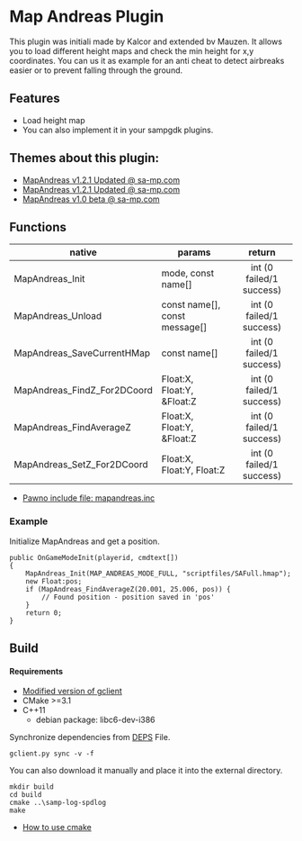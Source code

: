 # Map Andreas Plugin  #
This plugin was initiali made by Kalcor and extended bv Mauzen.
It allows you to load different height maps and check the min height for x,y coordinates.
You can us it as example for an anti cheat to detect airbreaks easier or to prevent falling through the ground.

## Features
- Load height map
- You can also implement it in your sampgdk plugins.

## Themes about this plugin:
- [MapAndreas v1.2.1 Updated @ sa-mp.com](http://forum.sa-mp.com/showthread.php?t=275492)
- [MapAndreas v1.2.1 Updated @ sa-mp.com](http://forum.sa-mp.com/showpost.php?p=3130004&postcount=153)
- [MapAndreas v1.0 beta @ sa-mp.com](http://forum.sa-mp.com/showthread.php?t=120013)

## Functions
|native|params|return|
|-------|-------|:-----:|
|MapAndreas_Init|mode, const name[]|int (0 failed/1 success)|
|MapAndreas_Unload|const name[], const message[]|int (0 failed/1 success)|
|MapAndreas_SaveCurrentHMap|const name[]|int (0 failed/1 success)|
|MapAndreas_FindZ_For2DCoord|Float:X, Float:Y, &Float:Z|int (0 failed/1 success)|
|MapAndreas_FindAverageZ|Float:X, Float:Y, &Float:Z|int (0 failed/1 success)|
|MapAndreas_SetZ_For2DCoord|Float:X, Float:Y, Float:Z|int (0 failed/1 success)|

- [Pawno include file: mapandreas.inc](include/mapandreas.inc)

### Example
Initialize MapAndreas and get a position.

    public OnGameModeInit(playerid, cmdtext[])
    {
        MapAndreas_Init(MAP_ANDREAS_MODE_FULL, "scriptfiles/SAFull.hmap");
        new Float:pos;
        if (MapAndreas_FindAverageZ(20.001, 25.006, pos)) {
            // Found position - position saved in 'pos'
        }
        return 0;
    }
    
    
## Build
#### Requirements
- [Modified version of gclient](https://github.com/timniederhausen/gclient)
- CMake >=3.1
- C++11
  - debian package: libc6-dev-i386

Synchronize dependencies from [DEPS](DEPS) File.

    gclient.py sync -v -f

You can also download it manually and place it into the external directory.

    mkdir build
    cd build
    cmake ..\samp-log-spdlog
    make

- [How to use cmake](https://github.com/bast/cmake-example)
